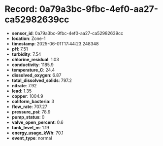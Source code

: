 # Record: 0a79a3bc-9fbc-4ef0-aa27-ca52982639cc

- **sensor_id**: 0a79a3bc-9fbc-4ef0-aa27-ca52982639cc
- **location**: Zone-1
- **timestamp**: 2025-06-01T17:44:23.248348
- **pH**: 7.51
- **turbidity**: 7.54
- **chlorine_residual**: 1.03
- **conductivity**: 1185.9
- **temperature_C**: 24.4
- **dissolved_oxygen**: 6.87
- **total_dissolved_solids**: 797.2
- **nitrate**: 7.92
- **lead**: 1.35
- **copper**: 1004.9
- **coliform_bacteria**: 3
- **flow_rate**: 707.27
- **pressure_psi**: 78.9
- **pump_status**: 0
- **valve_open_percent**: 0.6
- **tank_level_m**: 1.19
- **energy_usage_kWh**: 70.1
- **event_type**: normal